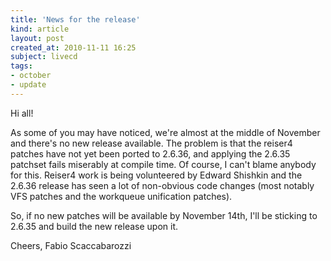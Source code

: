 ```yaml
---
title: 'News for the release'
kind: article
layout: post
created_at: 2010-11-11 16:25
subject: livecd
tags:
- october
- update
---
```

Hi all\!

As some of you may have noticed, we\'re almost at the middle of November and there\'s no new release available\.
The problem is that the reiser4 patches have not yet been ported to 2\.6\.36, and applying the 2\.6\.35 patchset fails miserably at compile time\.
Of course, I can\'t blame anybody for this\. Reiser4 work is being volunteered by Edward Shishkin and the 2\.6\.36 release has seen a lot of non\-obvious code changes \(most notably VFS patches and the workqueue unification patches\)\.

So, if no new patches will be available by November 14th, I\'ll be sticking to 2\.6\.35 and build the new release upon it\.

Cheers,
Fabio Scaccabarozzi
